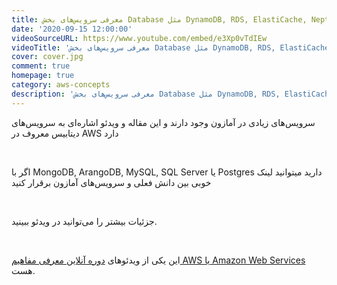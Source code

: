 ```yaml
---
title: معرفی سرویس‌های بخش Database مثل DynamoDB, RDS, ElastiCache, Neptune و ‌Amazon Redshift
date: '2020-09-15 12:00:00'
videoSourceURL: https://www.youtube.com/embed/e3Xp0vTdIEw
videoTitle: 'معرفی سرویس‌های بخش Database مثل DynamoDB, RDS, ElastiCache, Neptune و ‌Amazon Redshift'
cover: cover.jpg
comment: true
homepage: true
category: aws-concepts
description: 'معرفی سرویس‌های بخش Database مثل DynamoDB, RDS, ElastiCache, Neptune و ‌Amazon Redshift'
---
```


سرویس‌های زیادی در آمازون وجود دارند و این مقاله و ویدئو اشاره‌ای به سرویس‌های دیتابیس معروف در AWS دارد

<br />

اگر با MongoDB, ArangoDB, MySQL, SQL Server یا Postgres دارید میتوانید لینک خوبی بین دانش فعلی و سرویس‌های آمازون برقرار کنید

<br />

جزئیات بیشتر را می‌توانید در ویدئو ببینید.

<br />

این یکی از ویدئو‌های
[دوره آنلاین معرفی مفاهیم AWS یا Amazon Web Services
](/amazon-web-services-concepts-course)
هست.
